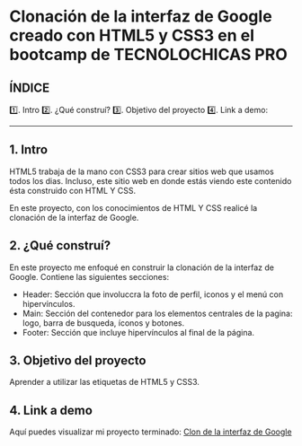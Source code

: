 # Clonación de la interfaz de Google creado con HTML5 y CSS3 en el bootcamp de TECNOLOCHICAS PRO

## ÍNDICE

1️⃣. Intro 
2️⃣. ¿Qué construí?
3️⃣. Objetivo del proyecto
4️⃣. Link a demo:

****

## 1. Intro
HTML5 trabaja de la mano con CSS3 para crear sitios web que usamos todos los dias. Incluso, este sitio web en donde estás viendo este contenido ésta construido con HTML Y CSS.

En este proyecto, con los conocimientos de HTML Y CSS realicé la clonación de la interfaz de Google.

## 2. ¿Qué construí?
En este proyecto me enfoqué en construir la clonación de la interfaz de Google.
Contiene las siguientes secciones:

* Header: Sección que involuccra la foto de perfil, iconos y el menú con hipervínculos.
* Main: Sección del contenedor para los elementos centrales de la pagina: logo, barra de busqueda, íconos y botones.
* Footer: Sección que incluye hipervínculos al final de la página.

## 3. Objetivo del proyecto
Aprender a utilizar las etiquetas de HTML5  y CSS3.

## 4. Link a demo
Aquí puedes visualizar mi proyecto terminado: [Clon de la interfaz de Google](https://glittering-bonbon-80cad5.netlify.app/)
